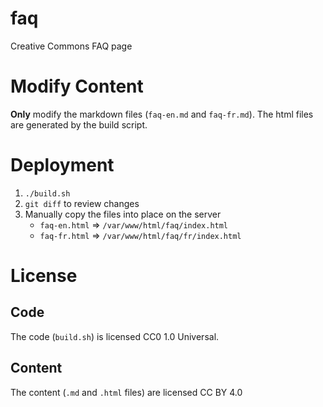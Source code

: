 # faq

Creative Commons FAQ page


# Modify Content

**Only** modify the markdown files (`faq-en.md` and `faq-fr.md`). The html
files are generated by the build script.


# Deployment

1. `./build.sh`
2. `git diff` to review changes
3. Manually copy the files into place on the server
   - `faq-en.html` => `/var/www/html/faq/index.html`
   - `faq-fr.html` => `/var/www/html/faq/fr/index.html`


# License


## Code

The code (`build.sh`) is licensed CC0 1.0 Universal.


## Content

The content (`.md` and `.html` files) are licensed CC BY 4.0
